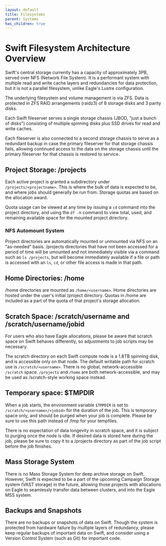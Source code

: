 ```yaml
---
layout: default
title: Filesystems
parent: Systems
has_children: true
---
```


# Swift Filesystem Architecture Overview

Swift's central storage currently has a capacity of approximately 3PB, served over NFS (Network File System). It is a performant system with 
multiple read and write cache layers and redundancies for data protection, but it is not a parallel filesystem, unlike Eagle's Lustre configuration.

The underlying filesystem and volume management is via ZFS. Data is protected in ZFS RAID arrangements (raidz3) of 8 storage disks and 3 parity disks. 

Each Swift fileserver serves a single storage chassis (JBOD, "just a bunch of disks") consisting of multiple spinning disks plus SSD drives for read and write caches. 

Each fileserver is also connected to a second storage chassis to serve as a redundant backup in case the primary fileserver for that storage chassis fails, allowing continued access to the data on the storage chassis until the primary fileserver for that chassis is restored to service.

## Project Storage: /projects

Each active project is granted a subdirectory under `/projects/<projectname>`. This is where the bulk of data is expected to be, and where jobs should generally be run from. Storage quotas are based on the allocation award.

Quota usage can be viewed at any time by issuing a `cd` command into the project directory, and using the `df -h` command to view total, used, and remaining available space for the mounted project directory.

### NFS Automount System

Project directories are automatically mounted or unmounted via NFS on an "as-needed" basis. /projects directories that have not been accessed for a period of time will be umounted and not immediately visible via a command such as `ls /projects`, but will become immediately available if a file or path is accessed with an `ls`, `cd`, or other file access is made in that path. 

## Home Directories: /home

/home directories are mounted as `/home/<username>`. Home directories are hosted under the user's initial /project directory. Quotas in /home are included as a part of the quota of that project's storage allocation. 

## Scratch Space: /scratch/username and /scratch/username/jobid

For users who also have Eagle allocations, please be aware that scratch space on Swift behaves differently, so adjustments to job scripts may be necessary. 

The scratch directory on each Swift compute node is a 1.8TB spinning disk, and is accessible only on that node. The default writable path for scratch use is `/scratch/<username>`. There is no global, network-accessible `/scratch` space. `/projects` and `/home` are both network-accessible, and may be used as /scratch-style working space instead.


## Temporary space: $TMPDIR 

When a job starts, the environment variable `$TMPDIR` is set to `/scratch/<username>/<jobid>` for the duration of the job. This is temporary space only, and should be purged when your job is complete. Please be sure to use this path instead of /tmp for your tempfiles.

There is no expectation of data longevity in scratch space, and it is subject to purging once the node is idle. If desired data is stored here during the job, please be sure to copy it to a /projects directory as part of the job script before the job finishes.

## Mass Storage System

There is no Mass Storage System for deep archive storage on Swift. However, Swift is expected to be a part of the upcoming Campaign Storage system (VAST storage) in the future, allowing those projects with allocations on Eagle to seamlessly transfer data between clusters, and into the Eagle MSS system.

## Backups and Snapshots

There are no backups or snapshots of data on Swift. Though the system is protected from hardware failure by multiple layers of redundancy, please keep regular backups of important data on Swift, and consider using a Version Control System (such as Git) for important code. 


